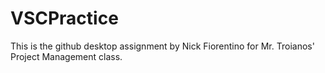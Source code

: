 # VSCPractice
This is the github desktop assignment by Nick Fiorentino for Mr. Troianos' Project Management class.

